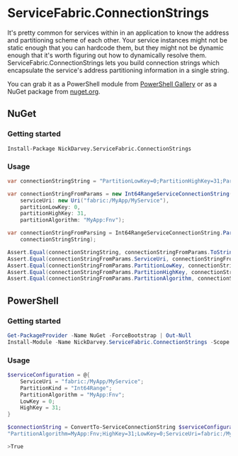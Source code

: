 # ServiceFabric.ConnectionStrings
It's pretty common for services within in an application to know the address and partitioning scheme of each other. Your service instances might not be static enough that you can hardcode them, but they might not be dynamic enough that it's worth figuring out how to dynamically resolve them. ServiceFabric.ConnectionStrings lets you build connection strings which encapsulate the service's address partitioning information in a single string.

You can grab it as a PowerShell module from [PowerShell Gallery](https://www.powershellgallery.com/packages/NickDarvey.ServiceFabric.ConnectionStrings) or as a NuGet package from [nuget.org](https://www.nuget.org/packages/NickDarvey.ServiceFabric.ConnectionStrings).

## NuGet
### Getting started
```
Install-Package NickDarvey.ServiceFabric.ConnectionStrings
```

### Usage
```csharp
var connectionStringString = "PartitionLowKey=0;PartitionHighKey=31;PartitionKind=Int64Range;PartitionAlgorithm=MyApp:Fnv;ServiceUri=fabric:/MyApp/MyService";

var connectionStringFromParams = new Int64RangeServiceConnectionString(
    serviceUri: new Uri("fabric:/MyApp/MyService"),
    partitionLowKey: 0,
    partitionHighKey: 31,
    partitionAlgorithm: "MyApp:Fnv");

var connectionStringFromParsing = Int64RangeServiceConnectionString.Parse(
    connectionStringString);

Assert.Equal(connectionStringString, connectionStringFromParams.ToString());
Assert.Equal(connectionStringFromParams.ServiceUri, connectionStringFromParsing.ServiceUri);
Assert.Equal(connectionStringFromParams.PartitionLowKey, connectionStringFromParsing.PartitionLowKey);
Assert.Equal(connectionStringFromParams.PartitionHighKey, connectionStringFromParsing.PartitionHighKey);
Assert.Equal(connectionStringFromParams.PartitionAlgorithm, connectionStringFromParsing.PartitionAlgorithm);
```

## PowerShell
### Getting started
```powershell
Get-PackageProvider -Name NuGet -ForceBootstrap | Out-Null
Install-Module -Name NickDarvey.ServiceFabric.ConnectionStrings -Scope CurrentUser -Force -AllowClobber
```

### Usage
```powershell
$serviceConfiguration = @{
    ServiceUri = "fabric:/MyApp/MyService";
    PartitionKind = "Int64Range";
    PartitionAlgorithm = "MyApp:Fnv";
    LowKey = 0;
    HighKey = 31;
}

$connectionString = ConvertTo-ServiceConnectionString $serviceConfiguration
"PartitionAlgorithm=MyApp:Fnv;HighKey=31;LowKey=0;ServiceUri=fabric:/MyApp/MyService;PartitionKind=Int64Range" -eq $connectionString.ToString()

>True
```